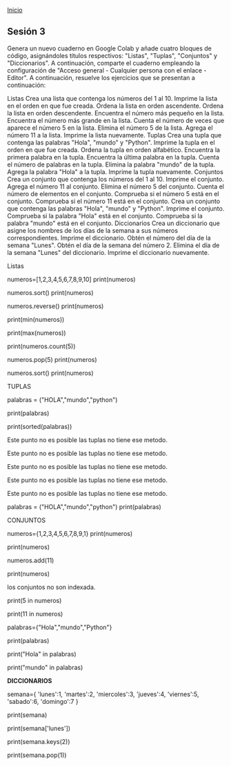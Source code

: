 <!-- No borrar o modificar -->
[Inicio](./index.md)

## Sesión 3 
Genera un nuevo cuaderno en Google Colab y añade cuatro bloques de código, asignándoles títulos respectivos: "Listas", "Tuplas", "Conjuntos" y "Diccionarios". A continuación, comparte el cuaderno empleando la configuración de "Acceso general - Cualquier persona con el enlace - Editor". A continuación, resuelve los ejercicios que se presentan a continuación:

Listas
Crea una lista que contenga los números del 1 al 10.
Imprime la lista en el orden en que fue creada.
Ordena la lista en orden ascendente.
Ordena la lista en orden descendente.
Encuentra el número más pequeño en la lista.
Encuentra el número más grande en la lista.
Cuenta el número de veces que aparece el número 5 en la lista.
Elimina el número 5 de la lista.
Agrega el número 11 a la lista.
Imprime la lista nuevamente.
Tuplas
Crea una tupla que contenga las palabras "Hola", "mundo" y "Python".
Imprime la tupla en el orden en que fue creada.
Ordena la tupla en orden alfabético.
Encuentra la primera palabra en la tupla.
Encuentra la última palabra en la tupla.
Cuenta el número de palabras en la tupla.
Elimina la palabra "mundo" de la tupla.
Agrega la palabra "Hola" a la tupla.
Imprime la tupla nuevamente.
Conjuntos
Crea un conjunto que contenga los números del 1 al 10.
Imprime el conjunto.
Agrega el número 11 al conjunto.
Elimina el número 5 del conjunto.
Cuenta el número de elementos en el conjunto.
Comprueba si el número 5 está en el conjunto.
Comprueba si el número 11 está en el conjunto.
Crea un conjunto que contenga las palabras "Hola", "mundo" y "Python".
Imprime el conjunto.
Comprueba si la palabra "Hola" está en el conjunto.
Comprueba si la palabra "mundo" está en el conjunto.
Diccionarios
Crea un diccionario que asigne los nombres de los días de la semana a sus números correspondientes.
Imprime el diccionario.
Obtén el número del día de la semana "Lunes".
Obtén el día de la semana del número 2.
Elimina el día de la semana "Lunes" del diccionario.
Imprime el diccionario nuevamente.

Listas


numeros=[1,2,3,4,5,6,7,8,9,10]
print(numeros)

numeros.sort()
print(numeros)

numeros.reverse()
print(numeros)


print(min(numeros))

print(max(numeros))

print(numeros.count(5))

numeros.pop(5)
print(numeros)

numeros.sort()
print(numeros)

TUPLAS


palabras = ("HOLA","mundo","python")

print(palabras)


print(sorted(palabras))

Este punto no es posible las tuplas no tiene ese metodo.

Este punto no es posible las tuplas no tiene ese metodo.

Este punto no es posible las tuplas no tiene ese metodo.

Este punto no es posible las tuplas no tiene ese metodo.

Este punto no es posible las tuplas no tiene ese metodo.

palabras = ("HOLA","mundo","python")
print(palabras)

CONJUNTOS

 numeros={1,2,3,4,5,6,7,8,9,1}
 print(numeros)

print(numeros)

numeros.add(11)

print(numeros)

los conjuntos no son indexada.

print(5 in numeros)

print(11 in numeros)

palabras={"Hola","mundo","Python"}

print(palabras)

print("Hola" in palabras)

print("mundo" in palabras)

**DICCIONARIOS**

semana={
    'lunes':1,
    'martes':2,
    'miercoles':3,
    'jueves':4,
    'viernes':5,
    'sabado':6,
    'domingo':7
}

print(semana)

print(semana['lunes'])


print(semana.keys(2))


print(semana.pop(1))

<!-- Su documentación aquí -->






